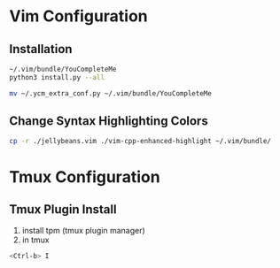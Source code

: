 # Vim Configuration

## Installation

```sh
~/.vim/bundle/YouCompleteMe
python3 install.py --all
```

```sh
mv ~/.ycm_extra_conf.py ~/.vim/bundle/YouCompleteMe
```

## Change Syntax Highlighting Colors
```sh
cp -r ./jellybeans.vim ./vim-cpp-enhanced-highlight ~/.vim/bundle/
```
# Tmux Configuration
## Tmux Plugin Install
1. install tpm (tmux plugin manager)
2. in tmux
```sh
<Ctrl-b> I
```
